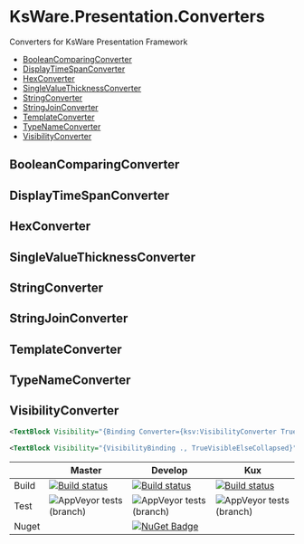 # KsWare.Presentation.Converters
Converters for KsWare Presentation Framework

- [BooleanComparingConverter](##BooleanComparingConverter)
- [DisplayTimeSpanConverter](##DisplayTimeSpanConverter)
- [HexConverter](##HexConverter)
- [SingleValueThicknessConverter](##SingleValueThicknessConverter)
- [StringConverter](##StringConverter)
- [StringJoinConverter](##StringJoinConverter)
- [TemplateConverter](##TemplateConverter)
- [TypeNameConverter](##TypeNameConverter)
- [VisibilityConverter](##VisibilityConverter)

## BooleanComparingConverter

## DisplayTimeSpanConverter

## HexConverter

## SingleValueThicknessConverter

## StringConverter

## StringJoinConverter

## TemplateConverter

## TypeNameConverter

## VisibilityConverter

```xml
<TextBlock Visibility="{Binding Converter={ksv:VisibilityConverter TrueVisibleElseCollapsed}}"/>
```
```xml
<TextBlock Visibility="{VisibilityBinding ., TrueVisibleElseCollapsed}"/>
```


| |Master|Develop|Kux|
|---|---|---|---|
|Build|[![Build status](https://ci.appveyor.com/api/projects/status/f6egmwg7elfxua7y/branch/master?svg=true)](https://ci.appveyor.com/project/KsWare/ksware-presentation-converters/branch/master)|[![Build status](https://ci.appveyor.com/api/projects/status/f6egmwg7elfxua7y/branch/develop?svg=true)](https://ci.appveyor.com/project/KsWare/ksware-presentation-converters/branch/develop)|[![Build status](https://ci.appveyor.com/api/projects/status/f6egmwg7elfxua7y/branch/develop?svg=true)](https://ci.appveyor.com/project/KsWare/ksware-presentation-converters/branch/features/kux)|
|Test|![AppVeyor tests (branch)](https://img.shields.io/appveyor/tests/ksware/ksware-presentation-converters/master)|![AppVeyor tests (branch)](https://img.shields.io/appveyor/tests/ksware/ksware-presentation-converters/develop)|![AppVeyor tests (branch)](https://img.shields.io/appveyor/tests/ksware/ksware-presentation-converters/features/kux)|
|Nuget||[![NuGet Badge](https://buildstats.info/nuget/KsWare.Presentation.Converters)](https://www.nuget.org/packages/KsWare.Presentation.Converters/)|

